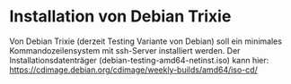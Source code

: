 # Installation von Debian Trixie

Von Debian Trixie (derzeit Testing Variante von Debian) soll ein minimales Kommandozeilensystem mit ssh-Server installiert werden. Der Installationsdatenträger (debian-testing-amd64-netinst.iso) kann hier: https://cdimage.debian.org/cdimage/weekly-builds/amd64/iso-cd/


